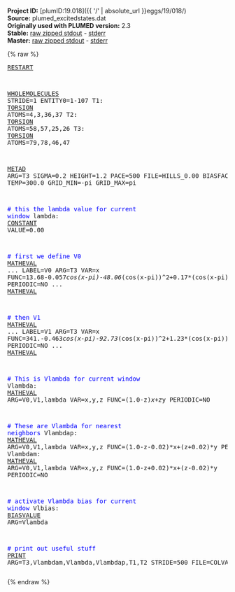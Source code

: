**Project ID:** [plumID:19.018]({{ '/' | absolute_url }}eggs/19/018/)  
**Source:** plumed_excitedstates.dat  
**Originally used with PLUMED version:** 2.3  
**Stable:** [raw zipped stdout](plumed_excitedstates.dat.plumed.stdout.txt.zip) - [stderr](plumed_excitedstates.dat.plumed.stderr)  
**Master:** [raw zipped stdout](plumed_excitedstates.dat.plumed_master.stdout.txt.zip) - [stderr](plumed_excitedstates.dat.plumed_master.stderr)  

{% raw %}<pre>
<a href="https://plumed.github.io/doc-master/user-doc/html/_r_e_s_t_a_r_t.html">RESTART</a>

<a href="https://plumed.github.io/doc-master/user-doc/html/_w_h_o_l_e_m_o_l_e_c_u_l_e_s.html">WHOLEMOLECULES</a> STRIDE=1 ENTITY0=1-107
T1:  <a href="https://plumed.github.io/doc-master/user-doc/html/_t_o_r_s_i_o_n.html">TORSION</a> ATOMS=4,3,36,37
T2:  <a href="https://plumed.github.io/doc-master/user-doc/html/_t_o_r_s_i_o_n.html">TORSION</a> ATOMS=58,57,25,26
T3:    <a href="https://plumed.github.io/doc-master/user-doc/html/_t_o_r_s_i_o_n.html">TORSION</a> ATOMS=79,78,46,47


<a href="https://plumed.github.io/doc-master/user-doc/html/_m_e_t_a_d.html">METAD</a> ARG=T3 SIGMA=0.2 HEIGHT=1.2 PACE=500 FILE=HILLS_0.00 BIASFACTOR=25.0 TEMP=300.0 GRID_MIN=-pi GRID_MAX=pi

<span style="color:blue"># this the lambda value for current window</span>
lambda: <a href="https://plumed.github.io/doc-master/user-doc/html/_c_o_n_s_t_a_n_t.html">CONSTANT</a> VALUE=0.00

<span style="color:blue"># first we define V0</span>
<a href="https://plumed.github.io/doc-master/user-doc/html/_m_a_t_h_e_v_a_l.html">MATHEVAL</a> ...
 LABEL=V0 ARG=T3 VAR=x
 FUNC=13.68-0.057*cos(x-pi)-48.06*(cos(x-pi))^2+0.17*(cos(x-pi))^3+42.2*(cos(x-pi))^4-0.0809*(cos(x-pi))^5
 PERIODIC=NO
... <a href="https://plumed.github.io/doc-master/user-doc/html/_m_a_t_h_e_v_a_l.html">MATHEVAL</a>

<span style="color:blue"># then V1</span>
<a href="https://plumed.github.io/doc-master/user-doc/html/_m_a_t_h_e_v_a_l.html">MATHEVAL</a> ...
 LABEL=V1 ARG=T3 VAR=x
 FUNC=341.-0.463*cos(x-pi)-92.73*(cos(x-pi))^2+1.23*(cos(x-pi))^3+55.6*(cos(x-pi))^4-0.803*(cos(x-pi))^5
 PERIODIC=NO
... <a href="https://plumed.github.io/doc-master/user-doc/html/_m_a_t_h_e_v_a_l.html">MATHEVAL</a>

<span style="color:blue"># This is Vlambda for current window</span>
Vlambda: <a href="https://plumed.github.io/doc-master/user-doc/html/_m_a_t_h_e_v_a_l.html">MATHEVAL</a> ARG=V0,V1,lambda VAR=x,y,z FUNC=(1.0-z)*x+z*y PERIODIC=NO

<span style="color:blue"># These are Vlambda for nearest neighbors</span>
Vlambdap: <a href="https://plumed.github.io/doc-master/user-doc/html/_m_a_t_h_e_v_a_l.html">MATHEVAL</a> ARG=V0,V1,lambda VAR=x,y,z FUNC=(1.0-z-0.02)*x+(z+0.02)*y PERIODIC=NO
Vlambdam: <a href="https://plumed.github.io/doc-master/user-doc/html/_m_a_t_h_e_v_a_l.html">MATHEVAL</a> ARG=V0,V1,lambda VAR=x,y,z FUNC=(1.0-z+0.02)*x+(z-0.02)*y PERIODIC=NO

<span style="color:blue"># activate Vlambda bias for current window</span>
Vlbias: <a href="https://plumed.github.io/doc-master/user-doc/html/_b_i_a_s_v_a_l_u_e.html">BIASVALUE</a> ARG=Vlambda

<span style="color:blue"># print out useful stuff</span>
<a href="https://plumed.github.io/doc-master/user-doc/html/_p_r_i_n_t.html">PRINT</a> ARG=T3,Vlambdam,Vlambda,Vlambdap,T1,T2 STRIDE=500 FILE=COLVAR_0.00
</pre>{% endraw %}

